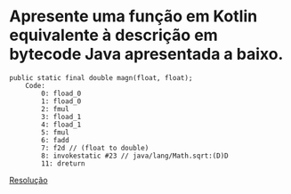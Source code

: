 # Apresente uma função em Kotlin equivalente à descrição em bytecode Java apresentada a baixo.
```
public static final double magn(float, float);
    Code:
        0: fload_0
        1: fload_0
        2: fmul
        3: fload_1
        4: fload_1
        5: fmul
        6: fadd
        7: f2d // (float to double)
        8: invokestatic #23 // java/lang/Math.sqrt:(D)D
        11: dreturn
```

[Resolução](../src/main/kotlin/magn.kt)